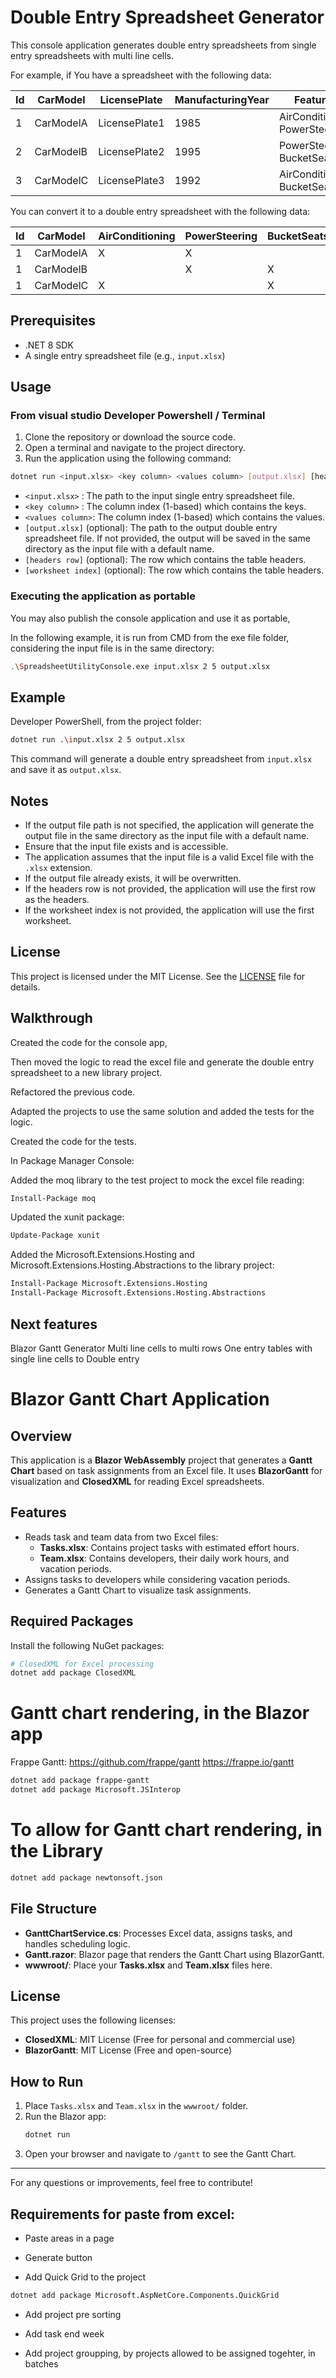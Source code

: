 # Double Entry Spreadsheet Generator

This console application generates double entry spreadsheets from single entry spreadsheets with multi line cells.

For example, if You have a spreadsheet with the following data:

|Id|CarModel|LicensePlate|ManufacturingYear|Features|
|---|---|---|---|---|
|1|CarModelA|LicensePlate1|1985|AirConditioning<br>PowerSteering|
|2|CarModelB|LicensePlate2|1995|PowerSteering<br>BucketSeats|
|3|CarModelC|LicensePlate3|1992|AirConditioning<br>BucketSeats|

You can convert it to a double entry spreadsheet with the following data:

|Id|CarModel|AirConditioning|PowerSteering|BucketSeats|
|---|---|---|---|---|
|1|CarModelA|X|X|
|1|CarModelB||X|X|
|1|CarModelC|X||X|


## Prerequisites

- .NET 8 SDK
- A single entry spreadsheet file (e.g., `input.xlsx`)

## Usage

### From visual studio Developer Powershell / Terminal

1. Clone the repository or download the source code.
2. Open a terminal and navigate to the project directory.
3. Run the application using the following command:

```bash
dotnet run <input.xlsx> <key column> <values column> [output.xlsx] [headers row] [worksheet index]
```

   - `<input.xlsx>`   : The path to the input single entry spreadsheet file.
   - `<key column>`   : The column index (1-based) which contains the keys.
   - `<values column>`: The column index (1-based) which contains the values.
   - `[output.xlsx]` (optional): The path to the output double entry spreadsheet file. If not provided, the output will be saved in the same directory as the input file with a default name.
   - `[headers row]` (optional): The row which contains the table headers.
   - `[worksheet index]` (optional): The row which contains the table headers.

### Executing the application as portable

You may also publish the console application and use it as portable, 

In the following example, it is run from CMD from the exe file folder, considering the input file is in the same directory:
```bash
.\SpreadsheetUtilityConsole.exe input.xlsx 2 5 output.xlsx
```

## Example

Developer PowerShell, from the project folder:
```bash
dotnet run .\input.xlsx 2 5 output.xlsx
```

This command will generate a double entry spreadsheet from `input.xlsx` and save it as `output.xlsx`.

## Notes

- If the output file path is not specified, the application will generate the output file in the same directory as the input file with a default name.
- Ensure that the input file exists and is accessible.
- The application assumes that the input file is a valid Excel file with the `.xlsx` extension.
- If the output file already exists, it will be overwritten.
- If the headers row is not provided, the application will use the first row as the headers.
- If the worksheet index is not provided, the application will use the first worksheet.

## License

This project is licensed under the MIT License. See the [LICENSE](LICENSE.txt) file for details.

## Walkthrough

Created the code for the console app, 

Then moved the logic to read the excel file and generate the double entry spreadsheet to a new library project.

Refactored the previous code.

Adapted the projects to use the same solution and added the tests for the logic.

Created the code for the tests.

In Package Manager Console:

Added the moq library to the test project to mock the excel file reading:
```bash
Install-Package moq
```

Updated the xunit package:
```bash
Update-Package xunit
```

Added the Microsoft.Extensions.Hosting and Microsoft.Extensions.Hosting.Abstractions to the library project:
```bash
Install-Package Microsoft.Extensions.Hosting
Install-Package Microsoft.Extensions.Hosting.Abstractions
```

## Next features
Blazor Gantt Generator
Multi line cells to multi rows
One entry tables with single line cells to Double entry

# Blazor Gantt Chart Application

## Overview
This application is a **Blazor WebAssembly** project that generates a **Gantt Chart** based on task assignments from an Excel file. It uses **BlazorGantt** for visualization and **ClosedXML** for reading Excel spreadsheets.

## Features
- Reads task and team data from two Excel files:
  - **Tasks.xlsx**: Contains project tasks with estimated effort hours.
  - **Team.xlsx**: Contains developers, their daily work hours, and vacation periods.
- Assigns tasks to developers while considering vacation periods.
- Generates a Gantt Chart to visualize task assignments.

## Required Packages
Install the following NuGet packages:
```sh
# ClosedXML for Excel processing
dotnet add package ClosedXML
````
# Gantt chart rendering, in the Blazor app
Frappe Gantt:
https://github.com/frappe/gantt
https://frappe.io/gantt

```bash
dotnet add package frappe-gantt
dotnet add package Microsoft.JSInterop 
```
# To allow for Gantt chart rendering, in the Library
```bash
dotnet add package newtonsoft.json
```


## File Structure
- **GanttChartService.cs**: Processes Excel data, assigns tasks, and handles scheduling logic.
- **Gantt.razor**: Blazor page that renders the Gantt Chart using BlazorGantt.
- **wwwroot/**: Place your **Tasks.xlsx** and **Team.xlsx** files here.

## License
This project uses the following licenses:
- **ClosedXML**: MIT License (Free for personal and commercial use)
- **BlazorGantt**: MIT License (Free and open-source)

## How to Run
1. Place `Tasks.xlsx` and `Team.xlsx` in the `wwwroot/` folder.
2. Run the Blazor app:
   ```sh
   dotnet run
   ```
3. Open your browser and navigate to `/gantt` to see the Gantt Chart.

---
For any questions or improvements, feel free to contribute!


## Requirements for paste from excel:
- Paste areas in a page
- Generate button

- Add Quick Grid to the project
```bash
dotnet add package Microsoft.AspNetCore.Components.QuickGrid
```

- Add project pre sorting
- Add task end week

- Add project groupping, by projects allowed to be assigned togehter, in batches
